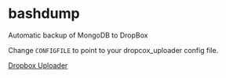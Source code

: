 # bashdump
Automatic backup of MongoDB to DropBox

Change `CONFIGFILE` to point to your dropcox_uploader config file.

[Dropbox Uploader](https://github.com/andreafabrizi/Dropbox-Uploader)
